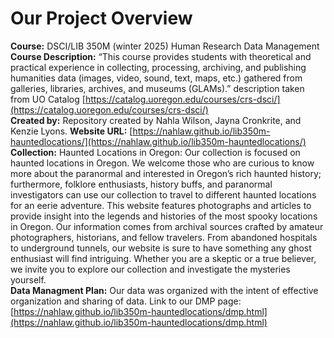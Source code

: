 # Our Project Overview
**Course:** DSCI/LIB 350M (winter 2025\) Human Research Data Management  
**Course Description:** “This course provides students with theoretical and practical experience in collecting, processing, archiving, and publishing humanities data (images, video, sound, text, maps, etc.) gathered from galleries, libraries, archives, and museums (GLAMs).” description taken from UO Catalog [https://catalog.uoregon.edu/courses/crs-dsci/](https://catalog.uoregon.edu/courses/crs-dsci/)  
**Created by:** Repository created by Nahla Wilson, Jayna Cronkrite, and Kenzie Lyons. 
**Website URL:** [https://nahlaw.github.io/lib350m-hauntedlocations/](https://nahlaw.github.io/lib350m-hauntedlocations/)  
**Collection:** Haunted Locations in Oregon: Our collection is focused on haunted locations in Oregon. We welcome those who are curious to know more about the paranormal and interested in Oregon’s rich haunted history; furthermore, folklore enthusiasts, history buffs, and paranormal investigators can use our collection to travel to different haunted locations for an eerie adventure. This website features photographs and articles to provide insight into the legends and histories of the most spooky locations in Oregon. Our information comes from archival sources crafted by amateur photographers, historians, and fellow travelers. From abandoned hospitals to underground tunnels, our website is sure to have something any ghost enthusiast will find intriguing. Whether you are a skeptic or a true believer, we invite you to explore our collection and investigate the mysteries yourself.  
**Data Managment Plan:** Our data was organized with the intent of effective organization and sharing of data. Link to our DMP page: [https://nahlaw.github.io/lib350m-hauntedlocations/dmp.html](https://nahlaw.github.io/lib350m-hauntedlocations/dmp.html) 


